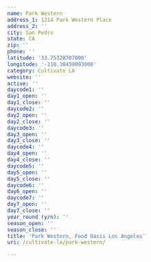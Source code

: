 ```yaml
---
name: Park Western
address_1: 1214 Park Western Place
address_2: ''
city: San Pedro
state: CA
zip: ''
phone: ''
latitude: '33.75328707000'
longitude: '-118.30459093000'
category: Cultivate LA
website: ''
active: ''
daycode1: ''
day1_open: ''
day1_close: ''
daycode2: ''
day2_open: ''
day2_close: ''
daycode3: ''
day3_open: ''
day3_close: ''
daycode4: ''
day4_open: ''
day4_close: ''
daycode5: ''
day5_open: ''
day5_close: ''
daycode6: ''
day6_open: ''
daycode7: ''
day7_open: ''
day7_close: ''
year_round (y/n): ''
season_open: ''
season_close: ''
title: 'Park Western, Food Oasis Los Angeles'
uri: /cultivate-la/park-western/

---
```

